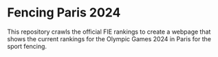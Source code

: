 # Fencing Paris 2024

This repository crawls the official FIE rankings to create a webpage that shows the current rankings for the Olympic Games 2024 in Paris for the sport fencing.